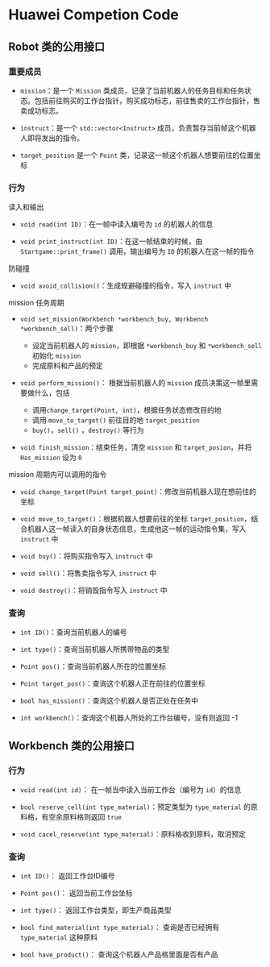 # Huawei Competion Code


## Robot 类的公用接口

### 重要成员

- `mission`：是一个 `Mission` 类成员，记录了当前机器人的任务目标和任务状态。包括前往购买的工作台指针，购买成功标志，前往售卖的工作台指针，售卖成功标志。

- `instruct`：是一个 `std::vector<Instruct>` 成员，负责暂存当前帧这个机器人即将发出的指令。

- `target_position` 是一个 `Point` 类，记录这一帧这个机器人想要前往的位置坐标



### 行为

读入和输出

- `void read(int ID)`：在一帧中读入编号为 `id` 的机器人的信息

- `void print_instruct(int ID)`：在这一帧结束的时候，由 `Startgame::print_frame()` 调用，输出编号为 `ID` 的机器人在这一帧的指令

防碰撞

- `void avoid_collision()`：生成规避碰撞的指令，写入 `instruct` 中 

mission 任务周期

- `void set_mission(Workbench *workbench_buy, Workbench *workbench_sell)`：两个步骤
  - 设定当前机器人的 `mission`，即根据 `*workbench_buy` 和 `*workbench_sell` 初始化 `mission` 
  - 完成原料和产品的预定


- `void perform_mission()`： 根据当前机器人的 `mission` 成员决策这一帧里需要做什么，包括
  -  调用`change_target(Point, int)`，根据任务状态修改目的地 
  -  调用 `move_to_target()` 前往目的地 `target_position`
  -  `buy()`，`sell()` ，`destroy()` 等行为


- `void finish_mission`：结束任务，清空 `mission` 和 `target_posion`，并将 `Has_mission` 设为 `0`

mission 周期内可以调用的指令

- `void change_target(Point target_point)`：修改当前机器人现在想前往的坐标

- `void move_to_target()`：根据机器人想要前往的坐标 `target_position`，结合机器人这一帧读入的自身状态信息，生成他这一帧的运动指令集，写入 `instruct` 中

- `void buy()`：将购买指令写入 `instruct` 中

- `void sell()`：将售卖指令写入 `instruct` 中

- `void destroy()`：将销毁指令写入 `instruct` 中

### 查询

- `int ID()`：查询当前机器人的编号

- `int type()`：查询当前机器人所携带物品的类型

- `Point pos()`：查询当前机器人所在的位置坐标

- `Point target_pos()`：查询这个机器人正在前往的位置坐标

- `bool has_mission()`：查询这个机器人是否正处在任务中

- `int workbench()`：查询这个机器人所处的工作台编号，没有则返回 -1


 
## Workbench 类的公用接口

### 行为

- `void read(int id)`： 在一帧当中读入当前工作台（编号为 `id`）的信息

- `bool reserve_cell(int type_material)`：预定类型为 `type_material` 的原料格，有空余原料格则返回 `true`


- `void cacel_reserve(int type_material)`：原料格收到原料，取消预定


### 查询

- `int ID()`： 返回工作台ID编号

- `Point pos()`： 返回当前工作台坐标 

- `int type()`： 返回工作台类型，即生产商品类型

- `bool find_material(int type_material)`：  查询是否已经拥有 `type_material` 这种原料


- `bool have_product()`： 查询这个机器人产品格里面是否有产品




